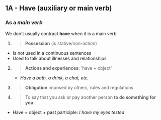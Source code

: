 ## 1A - Have (auxiliary or main verb)

### As a *main verb*
We don't usually contract **have** when it is a main verb  

1. >**Possession** (is stative/non-action)
  - Is not used in a continuous sentences  
  - Used to talk about illnesses and relationships
2.  >**Actions and experiences**: 'have + object'  
    - *Have a bath, a drink, a chat, etc.*
3. >**Obligation** imposed by others, rules and regulations
4. >To say that you ask or pay another person **to do something for you**:
  - Have + object + past participle: *I have my eyes tested*
